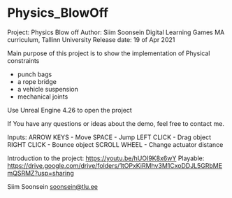# Physics_BlowOff

Project: Physics Blow off
Author: Siim Soonsein
Digital Learning Games MA curriculum, Tallinn University
Release date: 19 of Apr 2021

Main purpose of this project is to show the implementation of Physical constraints 
- punch bags
- a rope bridge
- a vehicle suspension
- mechanical joints

Use Unreal Engine 4.26 to open the project

If You have any questions or ideas about the demo, feel free to contact me.

Inputs:
ARROW KEYS - Move
SPACE - Jump
LEFT CLICK - Drag object
RIGHT CLICK - Bounce object
SCROLL WHEEL - Change actuator distance

Introduction to the project: https://youtu.be/hUOI9K8x6wY
Playable: https://drive.google.com/drive/folders/1tOPxKiRMhv3M1CxoDDJL5GRbMEmQSRMZ?usp=sharing

Siim Soonsein
soonsein@tlu.ee
